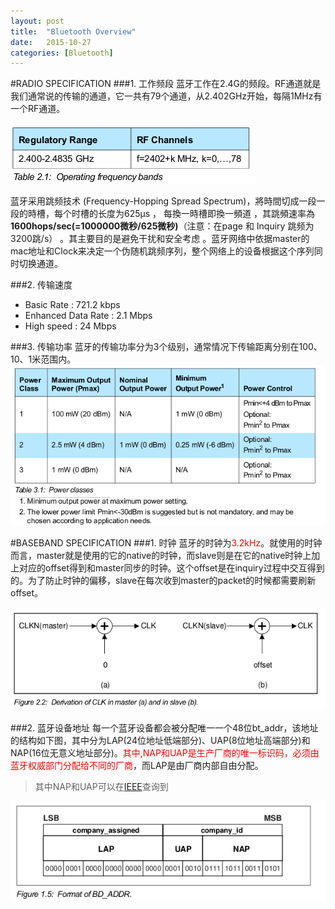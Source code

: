 ```yaml
---
layout: post
title:  "Bluetooth Overview"
date:   2015-10-27
categories: [Bluetooth]
---
```


#RADIO SPECIFICATION
###1. 工作频段
蓝牙工作在2.4G的频段。RF通道就是我们通常说的传输的通道，它一共有79个通道，从2.402GHz开始，每隔1MHz有一个RF通道。


![bt band](/images/bluetooth/bt_band.png)


蓝牙采用跳频技术 (Frequency-Hopping Spread Spectrum)，將時間切成一段一段的時槽，每个时槽的长度为625μs ， 每換一時槽即換一頻道 ，其跳頻速率為**1600hops/sec(=1000000微秒/625微秒)**（注意：在page 和 Inquiry 跳频为 3200跳/s） 。其主要目的是避免干扰和安全考虑 。蓝牙网络中依据master的mac地址和Clock来决定一个伪随机跳频序列，整个网络上的设备根据这个序列同时切换通道。

###2. 传输速度
* Basic Rate : 721.2 kbps
* Enhanced Data Rate : 2.1 Mbps
* High speed : 24 Mbps

###3. 传输功率
蓝牙的传输功率分为3个级别，通常情况下传输距离分别在100、10、1米范围内。
![bt_power_class](/images/bluetooth/bt_power_class.png)

#BASEBAND SPECIFICATION
###1. 时钟
蓝牙的时钟为<font color=red>3.2kHz</font>。就使用的时钟而言，master就是使用的它的native的时钟，而slave则是在它的native时钟上加上对应的offset得到和master同步的时钟。这个offset是在inquiry过程中交互得到的。为了防止时钟的偏移，slave在每次收到master的packet的时候都需要刷新offset。

![bt_clock](/images/bluetooth/bt_clock.png)

###2. 蓝牙设备地址
每一个蓝牙设备都会被分配唯一一个48位bt_addr，该地址的结构如下图，其中分为LAP(24位地址低端部分)、UAP(8位地址高端部分)和NAP(16位无意义地址部分)。<font color=red>其中,NAP和UAP是生产厂商的唯一标识码，必须由蓝牙权威部门分配给不同的厂商</font>，而LAP是由厂商内部自由分配。
>其中NAP和UAP可以在[IEEE](http://standards-oui.ieee.org/oui.txt)查询到

![bt_addr](/images/bluetooth/bt_addr.png)


